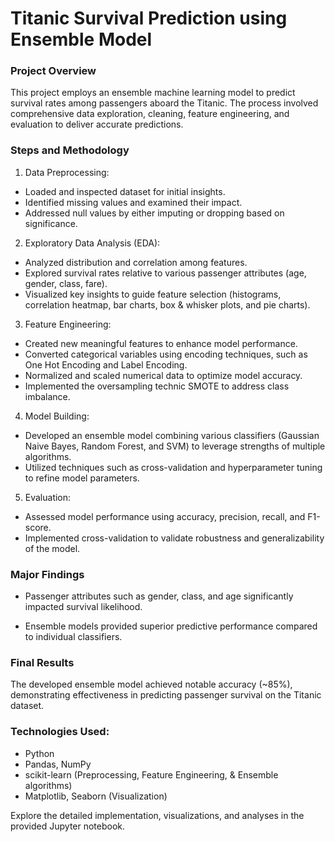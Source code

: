 # Titanic Survival Prediction using Ensemble Model

### Project Overview

This project employs an ensemble machine learning model to predict survival rates among passengers aboard the Titanic. The process involved comprehensive data exploration, cleaning, feature engineering, and evaluation to deliver accurate predictions.

### Steps and Methodology

1. Data Preprocessing:

- Loaded and inspected dataset for initial insights.
- Identified missing values and examined their impact.
- Addressed null values by either imputing or dropping based on significance.

2. Exploratory Data Analysis (EDA):

- Analyzed distribution and correlation among features.
- Explored survival rates relative to various passenger attributes (age, gender, class, fare).
- Visualized key insights to guide feature selection (histograms, correlation heatmap, bar charts, box & whisker plots, and pie charts).

3. Feature Engineering:

- Created new meaningful features to enhance model performance.
- Converted categorical variables using encoding techniques, such as One Hot Encoding and Label Encoding.
- Normalized and scaled numerical data to optimize model accuracy.
- Implemented the oversampling technic SMOTE to address class imbalance.

4. Model Building:
    
- Developed an ensemble model combining various classifiers (Gaussian Naive Bayes, Random Forest, and SVM) to leverage strengths of multiple algorithms.
- Utilized techniques such as cross-validation and hyperparameter tuning to refine model parameters.

5. Evaluation:

- Assessed model performance using accuracy, precision, recall, and F1-score.
- Implemented cross-validation to validate robustness and generalizability of the model.

### Major Findings

- Passenger attributes such as gender, class, and age significantly impacted survival likelihood.

- Ensemble models provided superior predictive performance compared to individual classifiers.

### Final Results

The developed ensemble model achieved notable accuracy (~85%), demonstrating effectiveness in predicting passenger survival on the Titanic dataset.

### Technologies Used:

- Python
- Pandas, NumPy
- scikit-learn (Preprocessing, Feature Engineering, & Ensemble algorithms)
- Matplotlib, Seaborn (Visualization)

Explore the detailed implementation, visualizations, and analyses in the provided Jupyter notebook.
